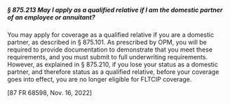##### § 875.213 May I apply as a qualified relative if I am the domestic partner of an employee or annuitant? #####

You may apply for coverage as a qualified relative if you are a domestic partner, as described in § 875.101. As prescribed by OPM, you will be required to provide documentation to demonstrate that you meet these requirements, and you must submit to full underwriting requirements. However, as explained in § 875.210, if you lose your status as a domestic partner, and therefore status as a qualified relative, before your coverage goes into effect, you are no longer eligible for FLTCIP coverage.

[87 FR 68598, Nov. 16, 2022]